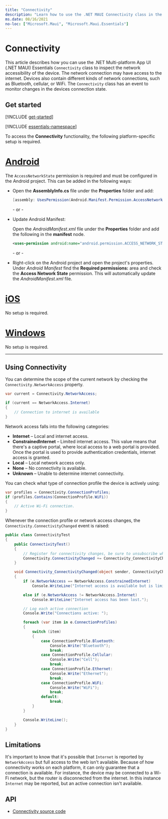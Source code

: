 ```yaml
---
title: "Connectivity"
description: "Learn how to use the .NET MAUI Connectivity class in the Microsoft.Maui.Essentials namespace. With this class, you can determine if you can communicate with the internet and which network devices are connected"
ms.date: 08/16/2021
no-loc: ["Microsoft.Maui", "Microsoft.Maui.Essentials"]
---
```


# Connectivity

This article describes how you can use the .NET Multi-platform App UI (.NET MAUI) Essentials `Connectivity` class to inspect the network accessibility of the device. The network connection may have access to the internet. Devices also contain different kinds of network connections, such as Bluetooth, cellular, or WiFi. The `Connectivity` class has an event to monitor changes in the devices connection state.

## Get started

[!INCLUDE [get-started](includes/get-started.md)]

[!INCLUDE [essentials-namespace](includes/essentials-namespace.md)]

To access the **Connectivity** functionality, the following platform-specific setup is required.

<!-- markdownlint-disable MD025 -->
# [Android](#tab/android)

The `AccessNetworkState` permission is required and must be configured in the Android project. This can be added in the following ways:

- Open the **AssemblyInfo.cs** file under the **Properties** folder and add:
  
  ```csharp
  [assembly: UsesPermission(Android.Manifest.Permission.AccessNetworkState)]
  ```

  \- or -

- Update Android Manifest:

  Open the _AndroidManifest.xml_ file under the **Properties** folder and add the following in the **manifest** node.
  
  ```xml
  <uses-permission android:name="android.permission.ACCESS_NETWORK_STATE" />
  ```

  \- or -

- Right-click on the Android project and open the project's properties. Under _Android Manifest_ find the **Required permissions:** area and check the **Access Network State** permission. This will automatically update the _AndroidManifest.xml_ file.

# [iOS](#tab/ios)

No setup is required.

# [Windows](#tab/windows)

No setup is required.

-----
<!-- markdownlint-enable MD025 -->

## Using Connectivity

You can determine the scope of the current network by checking the `Connectivity.NetworkAccess` property.

```csharp
var current = Connectivity.NetworkAccess;

if (current == NetworkAccess.Internet)
{
    // Connection to internet is available
}
```

Network access falls into the following categories:

- **Internet** – Local and internet access.
- **ConstrainedInternet** – Limited internet access. This value means that there's a captive portal, where local access to a web portal is provided. Once the portal is used to provide authentication credentials, internet access is granted.
- **Local** – Local network access only.
- **None** – No connectivity is available.
- **Unknown** – Unable to determine internet connectivity.

You can check what type of connection profile the device is actively using:

```csharp
var profiles = Connectivity.ConnectionProfiles;
if (profiles.Contains(ConnectionProfile.WiFi))
{
    // Active Wi-Fi connection.
}
```

Whenever the connection profile or network access changes, the `Connectivity.ConnectivityChanged` event is raised:

```csharp
public class ConnectivityTest
{
    public ConnectivityTest()
    {
        // Register for connectivity changes, be sure to unsubscribe when finished
        Connectivity.ConnectivityChanged += Connectivity_ConnectivityChanged;
    }

    void Connectivity_ConnectivityChanged(object sender, ConnectivityChangedEventArgs e)
    {
        if (e.NetworkAccess == NetworkAccess.ConstrainedInternet)
            Console.WriteLine("Internet access is available but is limited.");

        else if (e.NetworkAccess != NetworkAccess.Internet)
            Console.WriteLine("Internet access has been lost.");

        // Log each active connection
        Console.Write("Connections active: ");

        foreach (var item in e.ConnectionProfiles)
        {
            switch (item)
            {
                case ConnectionProfile.Bluetooth:
                    Console.Write("Bluetooth");
                    break;
                case ConnectionProfile.Cellular:
                    Console.Write("Cell");
                    break;
                case ConnectionProfile.Ethernet:
                    Console.Write("Ethernet");
                    break;
                case ConnectionProfile.WiFi:
                    Console.Write("WiFi");
                    break;
                default:
                    break;
            }
        }

        Console.WriteLine();
    }
}
```

## Limitations

It's important to know that it's possible that `Internet` is reported by `NetworkAccess` but full access to the web isn't available. Because of how connectivity works on each platform, it can only guarantee that a connection is available. For instance, the device may be connected to a Wi-Fi network, but the router is disconnected from the internet. In this instance `Internet` may be reported, but an active connection isn't available.

## API

- [Connectivity source code](https://github.com/dotnet/maui/tree/main/src/Essentials/src/Connectivity)
<!-- - [Connectivity API documentation](xref:Microsoft.Maui.Essentials.Connectivity)-->
